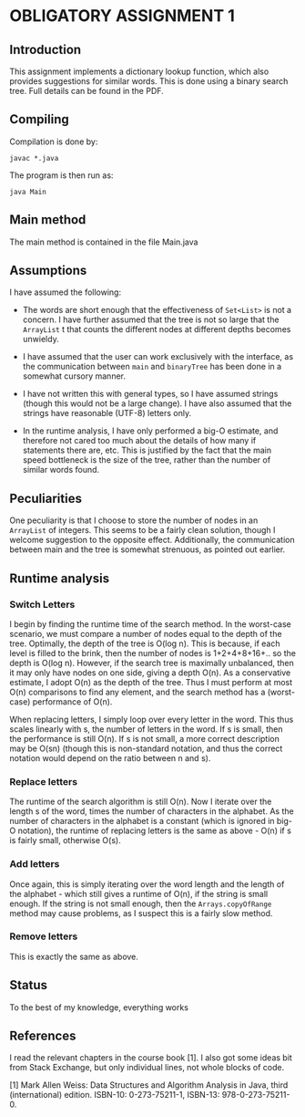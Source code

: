 # OBLIGATORY ASSIGNMENT 1

## Introduction
This assignment implements a dictionary lookup function, which also provides suggestions for similar words. This is done using a binary search tree. Full details can be found in the PDF. 

## Compiling
Compilation is done by:

    javac *.java

The program is then run as:

    java Main

## Main method
The main method is contained in the file Main.java

## Assumptions
I have assumed the following:
* The words are short enough that the effectiveness of `Set<List>` is not a concern. I have further assumed that the tree is not so large that
	   the `ArrayList` t that counts the different nodes at different depths becomes unwieldy.

* I have assumed that the user can work exclusively with the interface, as the communication between `main` and `binaryTree` has been done in a somewhat cursory manner.

* I have not written this with general types, so I have assumed strings (though this would not be a large change). I have also 
	   assumed that the strings have reasonable (UTF-8) letters only.
* In the runtime analysis, I have only performed a big-O estimate, and therefore not cared too much about the 
	   details of how many if statements there are, etc. This is justified by the fact that the main speed bottleneck is the
	   size of the tree, rather than the number of similar words found.

## Peculiarities
One peculiarity is that I choose to store the number of nodes in an `ArrayList` of integers. This seems to be a fairly clean solution, though I welcome suggestion
	to the opposite effect. Additionally, the communication between main and the tree is somewhat strenuous, as pointed out earlier.

## Runtime analysis
### Switch Letters

  I begin by finding the runtime time of the search method. In the worst-case scenario, we must compare a number
		of nodes equal to the depth of the tree. Optimally, the depth of the tree is O(log n). This is because, if each
		level is filled to the brink, then the number of nodes is 1+2+4+8+16+.. so the depth is O(log n). However,
		if the search tree is maximally unbalanced, then it may only have nodes on one side, giving a depth O(n).
		As a conservative estimate, I adopt O(n) as the depth of the tree. Thus I must perform at most O(n) comparisons
		to find any element, and the search method has a (worst-case) performance of O(n).

  When replacing letters, I simply loop over every letter in the word. This thus scales linearly with s, the number of
		letters in the word. If s is small, then the performance is still O(n). If s is not small, a more correct 
		description may be O(sn) (though this is non-standard notation, and thus the correct notation would depend on the
		ratio between n and s).

### Replace letters

  The runtime of the search algorithm is still O(n). Now I iterate over the length s of the word, times the 
		number of characters in the alphabet. As the number of characters in the alphabet is a constant (which is ignored
		in big-O notation), the runtime of replacing letters is the same as above - O(n) if s is fairly small, otherwise O(s).

### Add letters

  Once again, this is simply iterating over the word length and the length of the alphabet - which still gives a runtime
		of O(n), if the string is small enough. If the string is not small enough, then the `Arrays.copyOfRange` method 
		may cause problems, as I suspect this is a fairly slow method.
	
### Remove letters

  This is exactly the same as above.

## Status
To the best of my knowledge, everything works

## References
I read the relevant chapters in the course book [1]. I also got some ideas bit from Stack Exchange, but only individual lines, not whole blocks of code.

[1] Mark Allen Weiss: Data Structures and Algorithm Analysis in Java, third (international) edition. ISBN-10: 0-273-75211-1, ISBN-13: 978-0-273-75211-0.
